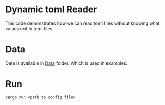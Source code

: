 Dynamic toml Reader
===================
This code demonstrates how we can read toml files without knowing what values exit in toml files.

# Data

Data is available in [Data](../Data) folder. Which is used in examples.

# Run

```shell
cargo run <path to config file>
```

